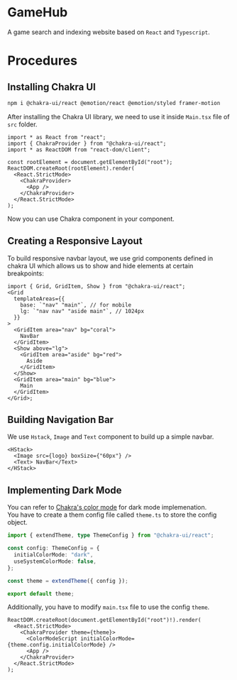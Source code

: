 # GameHub

A game search and indexing website based on `React` and `Typescript`.

# Procedures

## Installing Chakra UI

```bash
npm i @chakra-ui/react @emotion/react @emotion/styled framer-motion
```

After installing the Chakra UI library, we need to use it inside `Main.tsx` file of `src` folder.

```tsx
import * as React from "react";
import { ChakraProvider } from "@chakra-ui/react";
import * as ReactDOM from "react-dom/client";

const rootElement = document.getElementById("root");
ReactDOM.createRoot(rootElement).render(
  <React.StrictMode>
    <ChakraProvider>
      <App />
    </ChakraProvider>
  </React.StrictMode>
);
```

Now you can use Chakra component in your component.

## Creating a Responsive Layout

To build responsive navbar layout, we use grid components defined in chakra UI which allows us to show and hide elements at certain breakpoints:

```tsx
import { Grid, GridItem, Show } from "@chakra-ui/react";
<Grid
  templateAreas={{
    base: `"nav" "main"`, // for mobile
    lg: `"nav nav" "aside main"`, // 1024px
  }}
>
  <GridItem area="nav" bg="coral">
    NavBar
  </GridItem>
  <Show above="lg">
    <GridItem area="aside" bg="red">
      Aside
    </GridItem>
  </Show>
  <GridItem area="main" bg="blue">
    Main
  </GridItem>
</Grid>;
```

## Building Navigation Bar

We use `Hstack`, `Image` and `Text` component to build up a simple navbar.

```tsx
<HStack>
  <Image src={logo} boxSize={"60px"} />
  <Text> NavBar</Text>
</HStack>
```

## Implementing Dark Mode

You can refer to [Chakra's color mode](https://chakra-ui.com/docs/styled-system/color-mode) for dark mode implemenation.  
You have to create a them config file called `theme.ts` to store the config object.

```ts
import { extendTheme, type ThemeConfig } from "@chakra-ui/react";

const config: ThemeConfig = {
  initialColorMode: "dark",
  useSystemColorMode: false,
};

const theme = extendTheme({ config });

export default theme;
```

Additionally, you have to modify `main.tsx` file to use the config `theme`.

```tsx
ReactDOM.createRoot(document.getElementById("root")!).render(
  <React.StrictMode>
    <ChakraProvider theme={theme}>
      <ColorModeScript initialColorMode={theme.config.initialColorMode} />
      <App />
    </ChakraProvider>
  </React.StrictMode>
);
```
